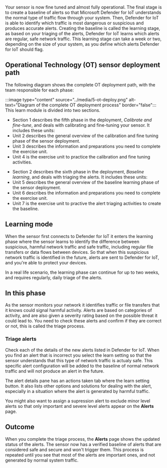 Your sensor is now fine tuned and almost fully operational. The final stage is to create a baseline of alerts so that Microsoft Defender for IoT understands the normal type of traffic flow through your system. Then, Defender for IoT is able to identify which traffic is most dangerous or suspicious and produces accurate alerts. Creating the baseline is called the learning stage, as based on your triaging of the alerts, Defender for IoT learns which alerts are regular, safe network traffic. This learning stage can take a week or two, depending on the size of your system, as you define which alerts Defender for IoT should flag.

## Operational Technology (OT) sensor deployment path

The following diagram shows the complete OT deployment path, with the team responsible for each phase:
<!-- change the image, remove ends-->
:::image type="content" source="../media/5-ot-deploy.png" alt-text="Diagram of the complete OT deployment process" border="false":::
This learn module is divided into two sections.

- Section 1 describes the fifth phase in the deployment, *Calibrate and fine-tune*, and deals with calibrating and fine-tuning your sensor. It includes these units:
 - Unit 2 describes the general overview of the calibration and fine tuning phase of the sensor deployment.
 - Unit 3 describes the information and preparations you need to complete the exercise unit.
 - Unit 4 is the exercise unit to practice the calibration and fine tuning activities.
<!-- I think it is better to only have section 2 written about here?? What do you think? LW -->
- Section 2 describes the sixth phase in the deployment, *Baseline learning*, and deals with triaging the alerts. It includes these units:
 - Unit 5 describes the general overview of the baseline learning phase of the sensor deployment.
 - Unit 6 describes the information and preparations you need to complete the exercise unit.
 - Unit 7 is the exercise unit to practive the alert triaging activities to create the baseline.

## Learning mode

When the sensor first connects to Defender for IoT it enters the learning phase where the sensor <!-- identifies/-->learns to identify the difference between suspicious, harmful network traffic and safe traffic, including regular file transfers or data flows between devices. So that when this suspicious network traffic is identified in the future, alerts are sent to Defender for IoT, and you're able to protect your devices.

In a real life scenario, the learning phase can continue for up to two weeks, and requires regularly, daily triage of the alerts.

## In this phase

As the sensor monitors your network it identifies traffic or file transfers that it knows could signal harmful activity. Alerts are based on categories of activity, and are also given a severity rating based on the possible threat it could lead to. You need to check these alerts and confirm if they are correct or not, this is called the triage process.  

### Triage alerts

Check each of the details of the new alerts listed in Defender for IoT. When you find an alert that is incorrect you select the learn setting so that the sensor understands that this type of network traffic is actualy safe. This specific alert configuration will be added to the baseline of normal network traffic and will not produce an alert in the future.

The alert details pane has an actions taken tab where the learn setting button. It also lists other options and solutions for dealing with the alert, especially in a situation where the alert is generated by harmful traffic.

You might also want to assign a supression alert to exclude minor level alerts so that only important and severe level alerts appear on the **Alerts** page.

## Outcome

When you complete the triage process, the **Alerts** page shows the updated status of the alerts. The sensor now has a verified baseline of alerts that are considered safe and secure and won't trigger them. This process is repeated until you see that most of the alerts are important ones, and not generated by normal system traffic.
